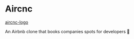 # Aircnc

[aircnc-logo](https://github.com/gabrielsanttana/aircnc/blob/master/mobile/assets/logo.png?raw=true)

An Airbnb clone that books companies spots for developers 🏢
